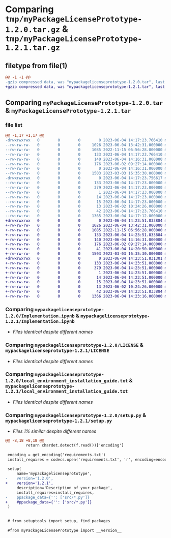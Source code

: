 # Comparing `tmp/myPackageLicensePrototype-1.2.0.tar.gz` & `tmp/myPackageLicensePrototype-1.2.1.tar.gz`

## filetype from file(1)

```diff
@@ -1 +1 @@
-gzip compressed data, was "mypackagelicenseprototype-1.2.0.tar", last modified: Sun Jun  4 14:17:23 2023, max compression
+gzip compressed data, was "mypackagelicenseprototype-1.2.1.tar", last modified: Sun Jun  4 14:23:51 2023, max compression
```

## Comparing `myPackageLicensePrototype-1.2.0.tar` & `myPackageLicensePrototype-1.2.1.tar`

### file list

```diff
@@ -1,17 +1,17 @@
-drwxrwxrwx   0        0        0        0 2023-06-04 14:17:23.766410 mypackagelicenseprototype-1.2.0/
--rw-rw-rw-   0        0        0     1026 2023-06-04 13:42:31.000000 mypackagelicenseprototype-1.2.0/Implementation.ipynb
--rw-rw-rw-   0        0        0     1085 2022-11-15 06:56:28.000000 mypackagelicenseprototype-1.2.0/LICENSE
--rw-rw-rw-   0        0        0      133 2023-06-04 14:17:23.766410 mypackagelicenseprototype-1.2.0/PKG-INFO
--rw-rw-rw-   0        0        0      140 2023-06-04 14:16:31.000000 mypackagelicenseprototype-1.2.0/PackageContent.py
--rw-rw-rw-   0        0        0      176 2023-06-02 09:27:14.000000 mypackagelicenseprototype-1.2.0/README.md
--rw-rw-rw-   0        0        0        0 2023-06-04 14:16:31.000000 mypackagelicenseprototype-1.2.0/__init__.py
--rw-rw-rw-   0        0        0     1503 2023-03-03 16:35:30.000000 mypackagelicenseprototype-1.2.0/local_environment_installation_guide.txt
-drwxrwxrwx   0        0        0        0 2023-06-04 14:17:23.756617 mypackagelicenseprototype-1.2.0/mypackagelicenseprototype.egg-info/
--rw-rw-rw-   0        0        0      133 2023-06-04 14:17:23.000000 mypackagelicenseprototype-1.2.0/mypackagelicenseprototype.egg-info/PKG-INFO
--rw-rw-rw-   0        0        0      379 2023-06-04 14:17:23.000000 mypackagelicenseprototype-1.2.0/mypackagelicenseprototype.egg-info/SOURCES.txt
--rw-rw-rw-   0        0        0        1 2023-06-04 14:17:23.000000 mypackagelicenseprototype-1.2.0/mypackagelicenseprototype.egg-info/dependency_links.txt
--rw-rw-rw-   0        0        0       14 2023-06-04 14:17:23.000000 mypackagelicenseprototype-1.2.0/mypackagelicenseprototype.egg-info/requires.txt
--rw-rw-rw-   0        0        0       15 2023-06-04 14:17:23.000000 mypackagelicenseprototype-1.2.0/mypackagelicenseprototype.egg-info/top_level.txt
--rw-rw-rw-   0        0        0       13 2023-06-02 10:24:26.000000 mypackagelicenseprototype-1.2.0/requirements.txt
--rw-rw-rw-   0        0        0       42 2023-06-04 14:17:23.766410 mypackagelicenseprototype-1.2.0/setup.cfg
--rw-rw-rw-   0        0        0     1365 2023-06-04 14:17:12.000000 mypackagelicenseprototype-1.2.0/setup.py
+drwxrwxrwx   0        0        0        0 2023-06-04 14:23:51.833884 mypackagelicenseprototype-1.2.1/
+-rw-rw-rw-   0        0        0     1026 2023-06-04 13:42:31.000000 mypackagelicenseprototype-1.2.1/Implementation.ipynb
+-rw-rw-rw-   0        0        0     1085 2022-11-15 06:56:28.000000 mypackagelicenseprototype-1.2.1/LICENSE
+-rw-rw-rw-   0        0        0      133 2023-06-04 14:23:51.833884 mypackagelicenseprototype-1.2.1/PKG-INFO
+-rw-rw-rw-   0        0        0      140 2023-06-04 14:16:31.000000 mypackagelicenseprototype-1.2.1/PackageContent.py
+-rw-rw-rw-   0        0        0      176 2023-06-02 09:27:14.000000 mypackagelicenseprototype-1.2.1/README.md
+-rw-rw-rw-   0        0        0       41 2023-06-04 14:20:50.000000 mypackagelicenseprototype-1.2.1/__init__.py
+-rw-rw-rw-   0        0        0     1503 2023-03-03 16:35:30.000000 mypackagelicenseprototype-1.2.1/local_environment_installation_guide.txt
+drwxrwxrwx   0        0        0        0 2023-06-04 14:23:51.831301 mypackagelicenseprototype-1.2.1/mypackagelicenseprototype.egg-info/
+-rw-rw-rw-   0        0        0      133 2023-06-04 14:23:51.000000 mypackagelicenseprototype-1.2.1/mypackagelicenseprototype.egg-info/PKG-INFO
+-rw-rw-rw-   0        0        0      379 2023-06-04 14:23:51.000000 mypackagelicenseprototype-1.2.1/mypackagelicenseprototype.egg-info/SOURCES.txt
+-rw-rw-rw-   0        0        0        1 2023-06-04 14:23:51.000000 mypackagelicenseprototype-1.2.1/mypackagelicenseprototype.egg-info/dependency_links.txt
+-rw-rw-rw-   0        0        0       14 2023-06-04 14:23:51.000000 mypackagelicenseprototype-1.2.1/mypackagelicenseprototype.egg-info/requires.txt
+-rw-rw-rw-   0        0        0       15 2023-06-04 14:23:51.000000 mypackagelicenseprototype-1.2.1/mypackagelicenseprototype.egg-info/top_level.txt
+-rw-rw-rw-   0        0        0       13 2023-06-02 10:24:26.000000 mypackagelicenseprototype-1.2.1/requirements.txt
+-rw-rw-rw-   0        0        0       42 2023-06-04 14:23:51.833884 mypackagelicenseprototype-1.2.1/setup.cfg
+-rw-rw-rw-   0        0        0     1366 2023-06-04 14:23:16.000000 mypackagelicenseprototype-1.2.1/setup.py
```

### Comparing `mypackagelicenseprototype-1.2.0/Implementation.ipynb` & `mypackagelicenseprototype-1.2.1/Implementation.ipynb`

 * *Files identical despite different names*

### Comparing `mypackagelicenseprototype-1.2.0/LICENSE` & `mypackagelicenseprototype-1.2.1/LICENSE`

 * *Files identical despite different names*

### Comparing `mypackagelicenseprototype-1.2.0/local_environment_installation_guide.txt` & `mypackagelicenseprototype-1.2.1/local_environment_installation_guide.txt`

 * *Files identical despite different names*

### Comparing `mypackagelicenseprototype-1.2.0/setup.py` & `mypackagelicenseprototype-1.2.1/setup.py`

 * *Files 1% similar despite different names*

```diff
@@ -8,18 +8,18 @@
         return chardet.detect(f.read())['encoding']
 
 encoding = get_encoding('requirements.txt')
 install_requires = codecs.open('requirements.txt', 'r', encoding=encoding).read().splitlines()
  
 setup(
     name='mypackagelicenseprototype',
-    version='1.2.0',
+    version='1.2.1',
     description='Description of your package',
     install_requires=install_requires,
-    ppackage_data={'': ['src/*.py']}
+    #ppackage_data={'': ['src/*.py']}
 )
 
 
 # from setuptools import setup, find_packages
 
 #from myPackageLicensePrototype import __version__
```

